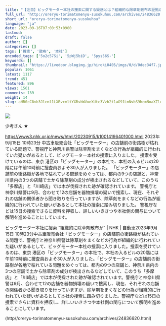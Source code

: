 ```yaml
---
title: "【注目】ビッグモーター本社の捜索に関する疑惑とは？組織的な除草剤散布の証拠が浮上か？ "
full_url: "http://oreryu-torimatomenyu-susokuhou.com/archives/24836620.html"
short_url: "oreryu-torimatomenyu-susokuhou"
language: "ja"
date: 2023-09-16T07:00:53+0900
lastmod: 
draft: false
author: []
categories: []
tags: ['捜索', '散布', '本社']
encoded_tags: ['5o2c57Si', '5pWj5biD', '5pys56S-']
keywords: []
thumbnail: "https://livedoor.blogimg.jp/hiroki0405/imgs/0/d/0dec34f7.jpg"
popular: 1061
latest: 1117
trend: 451
featured: 896
views: 1561
comments: 139
weight: 14
slug: aHR0cC8vb3Jlcnl1LXRvcmltYXRvbWVueXUtc3Vzb2t1aG91LmNvbS9hcmNoaXZlcy8yNDgzNjYyMC5odG1s
---
```


![](https://livedoor.blogimg.jp/hiroki0405/imgs/0/d/0dec34f7.jpg)

<div><p>少考さん ★ </p> <a target='_blank' href='https//www3.nhk.or.jp/news/html/20230915/k10014196401000.html'>https//www3.nhk.or.jp/news/html/20230915/k10014196401000.html</a> 2023年9月15日 10時23分 中古車販売会社「ビッグモーター」の店舗前の街路樹が枯れている問題で、警視庁と神奈川県警は除草剤をまくなどの行為が組織的に行われていた疑いがあるとして、ビッグモーター本社の捜索に入りました。 捜索を受けているのは、東京 港区の「ビッグモーター」の本社で、本社の入るビルの20階には午前10時前に捜査員およそ30人が入りました。 「ビッグモーター」の店舗前の街路樹が各地で枯れている問題をめぐっては、都内の9つの店舗と、神奈川県内の3つの店舗で土から除草剤の成分が検出されるなどしていて、このうち「多摩店」と「川崎店」では木が伐採された跡が確認されています。 警視庁と神奈川県警は9月、合わせて12の店舗を器物損壊の疑いで捜索し、現在、それぞれの店舗の関係者から聞き取りを行っていますが、除草剤をまくなどの行為が組織的に行われていた疑いがあるとして本社の捜索に踏み切りました。 警視庁などは15日の捜索でさらに資料を押収し、詳しいいきさつや本社側の関与について解明を進めることにしています。 <p>ビッグモーター本社に捜索 “組織的に除草剤散布か” | NHK | 自動車2023年9月15日 10時23分中古車販売会社「ビッグモーター」の店舗前の街路樹が枯れている問題で、警視庁と神奈川県警は除草剤をまくなどの行為が組織的に行われていた疑いがあるとして、ビッグモーター本社の捜索に入りました。捜索を受けているのは、東京 港区の「ビッグモーター」の本社で、本社の入るビルの20階には午前10時前に捜査員およそ30人が入りました。「ビッグモーター」の店舗前の街路樹が各地で枯れている問題をめぐっては、都内の9つの店舗と、神奈川県内の3つの店舗で土から除草剤の成分が検出されるなどしていて、このうち「多摩店」と「川崎店」では木が伐採された跡が確認されています。警視庁と神奈川県警は9月、合わせて12の店舗を器物損壊の疑いで捜索し、現在、それぞれの店舗の関係者から聞き取りを行っていますが、除草剤をまくなどの行為が組織的に行われていた疑いがあるとして本社の捜索に踏み切りました。警視庁などは15日の捜索でさらに資料を押収し、詳しいいきさつや本社側の関与について解明を進めることにしています。</p></div>

(http//oreryu-torimatomenyu-susokuhou.com/archives/24836620.html)

